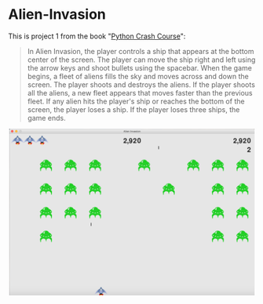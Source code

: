 # Alien-Invasion
This is project 1 from the book "[Python Crash Course](https://ehmatthes.github.io/pcc/)":

> In Alien Invasion, the player controls a ship that appears at the bottom center of the screen. The player can move the ship right and left using the arrow keys and shoot bullets using the spacebar. When the game begins, a fleet of aliens fills the sky and moves across and down the screen. The player shoots and destroys the aliens. If the player shoots all the aliens, a new fleet appears that moves faster than the previous fleet. If any alien hits the player's ship or reaches the bottom of the screen, the player loses a ship. If the player loses three ships, the game ends.

<p style="text-align:center;"><img src="images/screen.png" alt="drawing" width="500"/></p>
